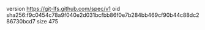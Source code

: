 version https://git-lfs.github.com/spec/v1
oid sha256:f9c0454c78a9f040e2d031bcfbb86f0e7b284bb469cf90b44c88dc286730bcd7
size 475
